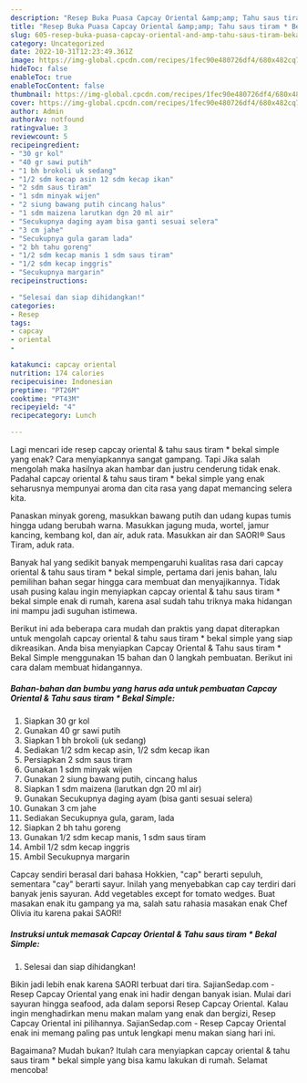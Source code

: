 ```yaml
---
description: "Resep Buka Puasa Capcay Oriental &amp;amp; Tahu saus tiram * Bekal Simple, Bikin Ngiler"
title: "Resep Buka Puasa Capcay Oriental &amp;amp; Tahu saus tiram * Bekal Simple, Bikin Ngiler"
slug: 605-resep-buka-puasa-capcay-oriental-and-amp-tahu-saus-tiram-bekal-simple-bikin-ngiler
category: Uncategorized
date: 2022-10-31T12:23:49.361Z
image: https://img-global.cpcdn.com/recipes/1fec90e480726df4/680x482cq70/capcay-oriental-tahu-saus-tiram-bekal-simple-foto-resep-utama.jpg
hideToc: false
enableToc: true
enableTocContent: false
thumbnail: https://img-global.cpcdn.com/recipes/1fec90e480726df4/680x482cq70/capcay-oriental-tahu-saus-tiram-bekal-simple-foto-resep-utama.jpg
cover: https://img-global.cpcdn.com/recipes/1fec90e480726df4/680x482cq70/capcay-oriental-tahu-saus-tiram-bekal-simple-foto-resep-utama.jpg
author: Admin
authorAv: notfound
ratingvalue: 3
reviewcount: 5
recipeingredient:
- "30 gr kol"
- "40 gr sawi putih"
- "1 bh brokoli uk sedang"
- "1/2 sdm kecap asin 12 sdm kecap ikan"
- "2 sdm saus tiram"
- "1 sdm minyak wijen"
- "2 siung bawang putih cincang halus"
- "1 sdm maizena larutkan dgn 20 ml air"
- "Secukupnya daging ayam bisa ganti sesuai selera"
- "3 cm jahe"
- "Secukupnya gula garam lada"
- "2 bh tahu goreng"
- "1/2 sdm kecap manis 1 sdm saus tiram"
- "1/2 sdm kecap inggris"
- "Secukupnya margarin"
recipeinstructions:

- "Selesai dan siap dihidangkan!"
categories:
- Resep
tags:
- capcay
- oriental
- 

katakunci: capcay oriental  
nutrition: 174 calories
recipecuisine: Indonesian
preptime: "PT26M"
cooktime: "PT43M"
recipeyield: "4"
recipecategory: Lunch

---
```



Lagi mencari ide resep capcay oriental &amp; tahu saus tiram * bekal simple yang enak? Cara menyiapkannya sangat gampang. Tapi Jika salah mengolah maka hasilnya akan hambar dan justru cenderung tidak enak. Padahal capcay oriental &amp; tahu saus tiram * bekal simple yang enak seharusnya mempunyai aroma dan cita rasa yang dapat memancing selera kita.


Panaskan minyak goreng, masukkan bawang putih dan udang kupas tumis hingga udang berubah warna. Masukkan jagung muda, wortel, jamur kancing, kembang kol, dan air, aduk rata. Masukkan air dan SAORI® Saus Tiram, aduk rata.

Banyak hal yang sedikit banyak mempengaruhi kualitas rasa dari capcay oriental &amp; tahu saus tiram * bekal simple, pertama dari jenis bahan, lalu pemilihan bahan segar hingga cara membuat dan menyajikannya. Tidak usah pusing kalau ingin menyiapkan capcay oriental &amp; tahu saus tiram * bekal simple enak di rumah, karena asal sudah tahu triknya maka hidangan ini mampu jadi suguhan istimewa.


Berikut ini ada beberapa cara mudah dan praktis yang dapat diterapkan untuk mengolah capcay oriental &amp; tahu saus tiram * bekal simple yang siap dikreasikan. Anda bisa menyiapkan Capcay Oriental &amp; Tahu saus tiram * Bekal Simple menggunakan 15 bahan dan 0 langkah pembuatan. Berikut ini cara dalam membuat hidangannya.

<!--inarticleads1-->

##### Bahan-bahan dan bumbu yang harus ada untuk pembuatan Capcay Oriental &amp; Tahu saus tiram * Bekal Simple:

1. Siapkan 30 gr kol
1. Gunakan 40 gr sawi putih
1. Siapkan 1 bh brokoli (uk sedang)
1. Sediakan 1/2 sdm kecap asin, 1/2 sdm kecap ikan
1. Persiapkan 2 sdm saus tiram
1. Gunakan 1 sdm minyak wijen
1. Gunakan 2 siung bawang putih, cincang halus
1. Siapkan 1 sdm maizena (larutkan dgn 20 ml air)
1. Gunakan Secukupnya daging ayam (bisa ganti sesuai selera)
1. Gunakan 3 cm jahe
1. Sediakan Secukupnya gula, garam, lada
1. Siapkan 2 bh tahu goreng
1. Gunakan 1/2 sdm kecap manis, 1 sdm saus tiram
1. Ambil 1/2 sdm kecap inggris
1. Ambil Secukupnya margarin


Capcay sendiri berasal dari bahasa Hokkien, &#34;cap&#34; berarti sepuluh, sementara &#34;cay&#34; berarti sayur. Inilah yang menyebabkan cap cay terdiri dari banyak jenis sayuran. Add vegetables except for tomato wedges. Buat masakan enak itu gampang ya ma, salah satu rahasia masakan enak Chef Olivia itu karena pakai SAORI! 

<!--inarticleads2-->

##### Instruksi untuk memasak Capcay Oriental &amp; Tahu saus tiram * Bekal Simple:


1. Selesai dan siap dihidangkan!

Bikin jadi lebih enak karena SAORI terbuat dari tira. SajianSedap.com - Resep Capcay Oriental yang enak ini hadir dengan banyak isian. Mulai dari sayuran hingga seafood, ada dalam seporsi Resep Capcay Oriental. Kalau ingin menghadirkan menu makan malam yang enak dan bergizi, Resep Capcay Oriental ini pilihannya. SajianSedap.com - Resep Capcay Oriental enak ini memang paling pas untuk lengkapi menu makan siang hari ini. 

Bagaimana? Mudah bukan? Itulah cara menyiapkan capcay oriental &amp; tahu saus tiram * bekal simple yang bisa kamu lakukan di rumah. Selamat mencoba!
